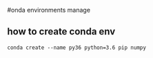 #onda environments manage

## how to create conda env
```
conda create --name py36 python=3.6 pip numpy
```
